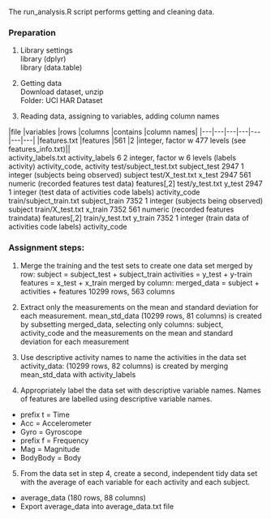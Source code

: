 
The run_analysis.R script performs getting and cleaning data.

### Preparation

1. Library settings  
	library (dplyr)  
	library (data.table)

2. Getting data  
	Download dataset, unzip  
	Folder: UCI HAR Dataset  
	
3. Reading data, assigning to variables, adding column names  

|file	|variables	|rows	|columns	|contains	|column names|
|---|---|---|---|---|---|---|
|features.txt	|features	|561	|2	|integer, factor w 477 levels (see features_info.txt)||	 
activity_labels.txt	activity_labels	6	2	integer, factor w 6 levels (labels activity)	activity_code, activity
test/subject_test.txt	subject_test	2947	1	integer (subjects being observed)	subject
test/X_test.txt	x_test	2947	561	numeric (recorded features test data)	features[,2]
test/y_test.txt	y_test	2947	1	integer (test data of activities code labels)	activity_code
train/subject_train.txt	subject_train	7352	1	integer (subjects being observed)	subject
train/X_test.txt	x_train	7352	561	numeric (recorded features traindata)	features[,2]
train/y_test.txt	y_train	7352	1	integer (train data of activities code labels)	activity_code


### Assignment steps:

1. Merge the training and the test sets to create one data set
	merged by row:
		subject = subject_test + subject_train
		activities = y_test + y-train
		features = x_test + x_train
	merged by column:
		merged_data = subject + activities + features 
		10299 rows,  563 columns
	
2. Extract only the measurements on the mean and standard deviation for each measurement.
	mean_std_data (10299 rows, 81 columns) is created by subsetting merged_data, selecting only columns: subject, activity_code and the measurements on the mean and standard deviation for each measurement
	
3. Use descriptive activity names to name the activities in the data set
	activity_data: (10299 rows, 82 columns) is created by merging mean_std_data with activity_labels

4. Appropriately label the data set with descriptive variable names.
	Names of features are  labelled using descriptive variable names.
* prefix t = Time
* Acc = Accelerometer
* Gyro = Gyroscope
*	prefix f = Frequency
* Mag = Magnitude
* BodyBody = Body

5. From the data set in step 4, create a second, independent tidy data set with the average of each variable for each activity and each subject.
* average_data (180 rows, 88 columns) 
* Export average_data into average_data.txt file
